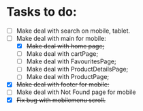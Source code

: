 # Tasks to do:

- [ ] Make deal with search on mobile, tablet.
- [ ] Make deal with main for mobile:
  - [x] ~~Make deal with home page;~~
  - [ ] Make deal with cartPage;
  - [ ] Make deal with FavouritesPage;
  - [ ] Make deal with ProductDetailsPage;
  - [ ] Make deal with ProductPage;
- [x] ~~Make deal with footer for mobile:~~
- [ ] Make deal with Not Found page for mobile
- [x] ~~Fix bug with mobilemenu scroll.~~
